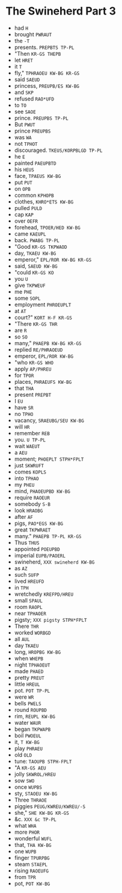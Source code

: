 # The Swineherd Part 3

* had `H`
* brought `PWRAUT`
* the `-T`
* presents. `PREPBTS TP-PL`
* "Then `KR-GS THEPB`
* let `HRET`
* it `T`
* fly," `TPHRAOEU KW-BG KR-GS`
* said `SAEUD`
* princess, `PREUPB/ES KW-BG`
* and `SKP`
* refused `RAO*UFD`
* to `TO`
* see `SAOE`
* prince. `PREUPBS TP-PL`
* But `PWUT`
* prince `PREUPBS`
* was `WA`
* not `TPHOT`
* discouraged. `TKEUS/KORPBLGD TP-PL`
* he `E`
* painted `PAEUPBTD`
* his `HEUS`
* face, `TPAEUS KW-BG`
* put `PUT`
* on `OPB`
* common `KPHOPB`
* clothes, `KHRO*ETS KW-BG`
* pulled `PULD`
* cap `KAP`
* over `OEFR`
* forehead, `TPOER/HED KW-BG`
* came `KAEUPL`
* back. `PWABG TP-PL`
* "Good `KR-GS TKPWAOD`
* day, `TKAEU KW-BG`
* emperor," `EPL/ROR KW-BG KR-GS`
* said, `SAEUD KW-BG`
* "could `KR-GS KO`
* you `U`
* give `TKPWEUF`
* me `PHE`
* some `SOPL`
* employment `PHROEUPLT`
* at `AT`
* court?" `KORT H-F KR-GS`
* "There `KR-GS THR`
* are `R`
* so `SO`
* many," `PHAEPB KW-BG KR-GS`
* replied `RE/PHRAOEUD`
* emperor, `EPL/ROR KW-BG`
* "who `KR-GS WHO`
* apply `AP/PHREU`
* for `TPOR`
* places, `PHRAEUFS KW-BG`
* that `THA`
* present `PREPBT`
* I `EU`
* have `SR`
* no `TPHO`
* vacancy, `SRAEUBG/SEU KW-BG`
* will `HR`
* remember `REB`
* you. `U TP-PL`
* wait `WAEUT`
* a `AEU`
* moment; `PHOEPLT STPH*FPLT`
* just `SKWRUFT`
* comes `KOPLS`
* into `TPHAO`
* my `PHEU`
* mind, `PHAOEUPBD KW-BG`
* require `RAOEUR`
* somebody `S-B`
* look `HRAOBG`
* after `AF`
* pigs, `PAO*EGS KW-BG`
* great `TKPWRAET`
* many." `PHAEPB TP-PL KR-GS`
* Thus `THUS`
* appointed `POEUPBD`
* imperial `EUPB/PAOERL`
* swineherd, `XXX swineherd KW-BG`
* as `AZ`
* such `SUFP`
* lived `HREUFD`
* in `TPH`
* wretchedly `KREFPD/HREU`
* small `SPAUL`
* room `RAOPL`
* near `TPHAOER`
* pigsty; `XXX pigsty STPH*FPLT`
* There `THR`
* worked `WORBGD`
* all `AUL`
* day `TKAEU`
* long, `HROPBG KW-BG`
* when `WHEPB`
* night `TPHAOEUT`
* made `PHAED`
* pretty `PREUT`
* little `HREUL`
* pot. `POT TP-PL`
* were `WR`
* bells `PWELS`
* round `ROUPBD`
* rim, `REUPL KW-BG`
* water `WAUR`
* began `TKPWAPB`
* boil `PWOEUL`
* it, `T KW-BG`
* play `PHRAEU`
* old `OLD`
* tune: `TAOUPB STPH-FPLT`
* "A `KR-GS AEU`
* jolly `SKWROL/HREU`
* sow `SWO`
* once `WUPBS`
* sty, `STAOEU KW-BG`
* Three `THRAOE`
* piggies `PEUG/KWREU/KWREU/-S`
* she," `SHE KW-BG KR-GS`
* &c. `XXX &c TP-PL`
* what `WHA`
* more `PHOR`
* wonderful `WUFL`
* that, `THA KW-BG`
* one `WUPB`
* finger `TPURPBG`
* steam `STAEPL`
* rising `RAOEUFG`
* from `TPR`
* pot, `POT KW-BG`
